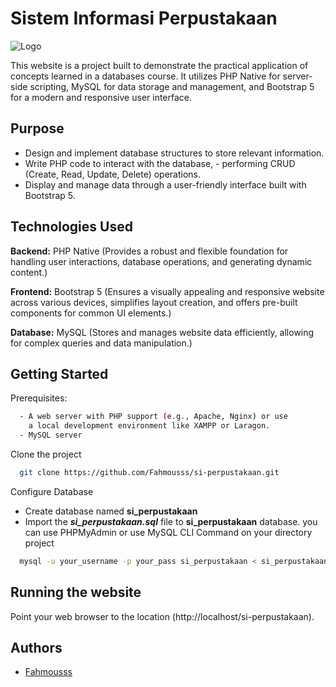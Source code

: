 
# Sistem Informasi Perpustakaan

![Logo](https://ibb.co.com/7rb8Szh)

This website is a project built to demonstrate the practical application of concepts learned in a databases course. It utilizes PHP Native for server-side scripting, MySQL for data storage and management, and Bootstrap 5 for a modern and responsive user interface.


## Purpose

- Design and implement database structures to store relevant information.
- Write PHP code to interact with the database, - performing CRUD (Create, Read, Update, Delete) operations.
- Display and manage data through a user-friendly interface built with Bootstrap 5.
## Technologies Used

**Backend:** PHP Native (Provides a robust and flexible foundation for handling user interactions, database operations, and generating dynamic content.)

**Frontend:** Bootstrap 5 (Ensures a visually appealing and responsive website across various devices, simplifies layout creation, and offers pre-built components for common UI elements.)

**Database:** MySQL (Stores and manages website data efficiently, allowing for complex queries and data manipulation.)


## Getting Started

Prerequisites:

```bash
  - A web server with PHP support (e.g., Apache, Nginx) or use
    a local development environment like XAMPP or Laragon.
  - MySQL server
```


Clone the project

```bash
  git clone https://github.com/Fahmousss/si-perpustakaan.git
```

Configure Database
- Create database named **si_perpustakaan**
- Import the ***si_perpustakaan.sql*** file to **si_perpustakaan** database. you can use PHPMyAdmin or use MySQL CLI Command on your directory project
```bash
  mysql -u your_username -p your_pass si_perpustakaan < si_perpustakaan.sql
```
## Running the website
Point your web browser to the location (http://localhost/si-perpustakaan).



## Authors

- [Fahmousss](https://www.github.com/Fahmousss)

